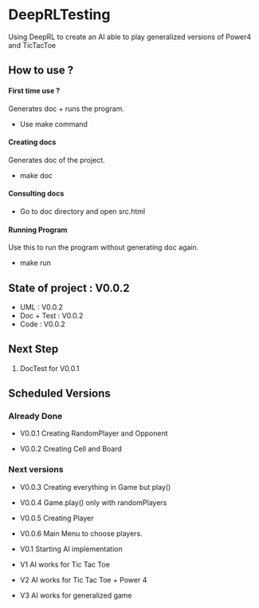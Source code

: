 # DeepRLTesting
Using DeepRL to create an AI able to play generalized versions of Power4 and TicTacToe


## How to use ?


#### First time use ?
Generates doc + runs the program.
- Use make command

#### Creating docs
Generates doc of the project.
- make doc

#### Consulting docs

- Go to doc directory and open src.html

#### Running Program
Use this to run the program without generating doc again.
- make run



## State of project : V0.0.2

- UML : V0.0.2
- Doc + Test : V0.0.2
- Code : V0.0.2


## Next Step

1. DocTest for V0.0.1


## Scheduled Versions

### Already Done

- V0.0.1
Creating RandomPlayer and Opponent

- V0.0.2
Creating Cell and Board

### Next versions


- V0.0.3
Creating everything in Game but play()

- V0.0.4
Game.play() only with randomPlayers

- V0.0.5
Creating Player

- V0.0.6
Main Menu to choose players.


- V0.1
Starting AI implementation

- V1
AI works for Tic Tac Toe

- V2
AI works for Tic Tac Toe + Power 4

- V3
AI works for generalized game
